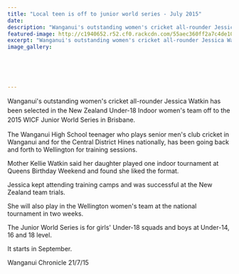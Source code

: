 ```yaml
---
title: "Local teen is off to junior world series - July 2015"
date: 
description: "Wanganui's outstanding women's cricket all-rounder Jessica Watkin has been selected in the New Zealand Under-18 Indoor women's team off to the 2015 WICF Junior World Series in Brisbane."
featured-image: http://c1940652.r52.cf0.rackcdn.com/55aec360ff2a7c4de100001c/Cricket-Jessica-Watkin-U18-Jun-World-Series-21.7.gif
excerpt: "Wanganui's outstanding women's cricket all-rounder Jessica Watkin has been selected in the New Zealand Under-18 Indoor women's team off to the 2015 WICF Junior World Series in Brisbane."
image_gallery:
    
    
    
    
    
---
```


<p><span style="line-height: 1.5;">Wanganui's outstanding women's cricket all-rounder Jessica Watkin has been selected in the New Zealand Under-18 Indoor women's team off to the 2015 WICF Junior World Series in Brisbane.</span></p>
<p>The Wanganui High School teenager who plays senior men's club cricket in Wanganui and for the Central District Hines nationally, has been going back and forth to Wellington for training sessions.</p>
<p>Mother Kellie Watkin said her daughter played one indoor tournament at Queens Birthday Weekend and found she liked the format.</p>
<p>Jessica kept attending training camps and was successful at the New Zealand team trials.</p>
<p>She will also play in the Wellington women's team at the national tournament in two weeks.</p>
<p>The Junior World Series is for girls' Under-18 squads and boys at Under-14, 16 and 18 level.</p>
<p>It starts in September.</p>
<p>Wanganui Chronicle 21/7/15</p>

